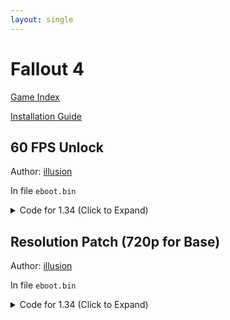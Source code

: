 ```yaml
---
layout: single
---
```


# Fallout 4

[Game Index](/patch/#ps4)

[Installation Guide](/install-instructions/)

## 60 FPS Unlock

Author: [illusion](https://twitter.com/illusion0002)

In file `eboot.bin`

<details>
<summary>Code for 1.34 (Click to Expand)</summary>

{% highlight yml %}
- game: "Fallout 4"
  app_ver: "01.34"
  patch_ver: "1.0"
  name: "60 FPS Unlock"
  author: "illusion"
  note:
  arch: generic_orbis
  enabled: False # Todo: move this to a separate file
  patch_list:
        - [ bytes, 0x10B8FB7, "00 00 00 00" ]
{% endhighlight %}

</details>

## Resolution Patch (720p for Base)

Author: [illusion](https://twitter.com/illusion0002)

In file `eboot.bin`

<details>
<summary>Code for 1.34 (Click to Expand)</summary>

{% highlight yml %}
- game: "Fallout 4"
  app_ver: "01.34"
  patch_ver: "1.0"
  name: "Resolution Patch (720p for Base)"
  author: "illusion"
  note:
  arch: generic_orbis
  enabled: False # Todo: move this to a separate file
  patch_list:
        # Base
        # 1920x1080 -> 1280x720
        - [ bytes, 0x10B8A98, "00 05 00 00" ]
        - [ bytes, 0x10B8B3C, "D0 02 00 00" ]
        # Neo // untested!
        # 2560x1440
        # 0x9A0AFB
        # 0x9A0B21
{% endhighlight %}

</details>

